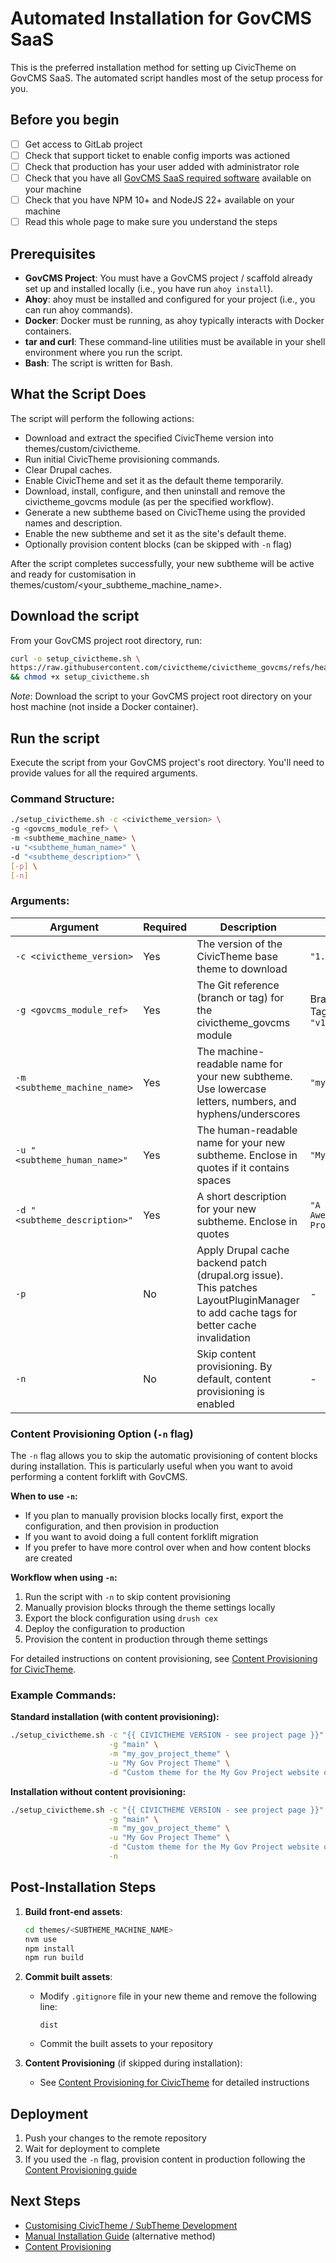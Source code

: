 # Automated Installation for GovCMS SaaS

This is the preferred installation method for setting up CivicTheme on GovCMS SaaS. The automated script handles most of the setup process for you.

## Before you begin

* [ ] Get access to GitLab project
* [ ] Check that support ticket to enable config imports was actioned
* [ ] Check that production has your user added with administrator role
* [ ] Check that you have all [GovCMS SaaS required software](https://github.com/govCMS/GovCMS/wiki/1.1-Local-setup#dependencies) available on your machine
* [ ] Check that you have NPM 10+ and NodeJS 22+ available on your machine
* [ ] Read this whole page to make sure you understand the steps

## Prerequisites

- **GovCMS Project**: You must have a GovCMS project / scaffold already set up and installed locally (i.e., you have run `ahoy install`).
- **Ahoy**: ahoy must be installed and configured for your project (i.e., you can run ahoy commands).
- **Docker**: Docker must be running, as ahoy typically interacts with Docker containers.
- **tar and curl**: These command-line utilities must be available in your shell environment where you run the script.
- **Bash**: The script is written for Bash.

## What the Script Does

The script will perform the following actions:

- Download and extract the specified CivicTheme version into themes/custom/civictheme.
- Run initial CivicTheme provisioning commands.
- Clear Drupal caches.
- Enable CivicTheme and set it as the default theme temporarily.
- Download, install, configure, and then uninstall and remove the civictheme_govcms module (as per the specified workflow).
- Generate a new subtheme based on CivicTheme using the provided names and description.
- Enable the new subtheme and set it as the site's default theme.
- Optionally provision content blocks (can be skipped with `-n` flag)

After the script completes successfully, your new subtheme will be active and ready for customisation in themes/custom/<your_subtheme_machine_name>.

## Download the script

From your GovCMS project root directory, run:

```bash
curl -o setup_civictheme.sh \
https://raw.githubusercontent.com/civictheme/civictheme_govcms/refs/heads/main/scripts/setup_civictheme.sh \
&& chmod +x setup_civictheme.sh
```

*Note*: Download the script to your GovCMS project root directory on your host machine (not inside a Docker container).

## Run the script

Execute the script from your GovCMS project's root directory. You'll need to provide values for all the required arguments.

### Command Structure:

```bash
./setup_civictheme.sh -c <civictheme_version> \
-g <govcms_module_ref> \
-m <subtheme_machine_name> \
-u "<subtheme_human_name>" \
-d "<subtheme_description>" \
[-p] \
[-n]
```

### Arguments:

| Argument | Required | Description | Example |
|----------|----------|-------------|---------|
| `-c <civictheme_version>` | Yes | The version of the CivicTheme base theme to download | `"1.11.0"` |
| `-g <govcms_module_ref>` | Yes | The Git reference (branch or tag) for the civictheme_govcms module | Branch: `"main"`<br>Tag: `"1.0.1"` or `"v1.0.1"` |
| `-m <subtheme_machine_name>` | Yes | The machine-readable name for your new subtheme. Use lowercase letters, numbers, and hyphens/underscores | `"my_custom_site_theme"` |
| `-u "<subtheme_human_name>"` | Yes | The human-readable name for your new subtheme. Enclose in quotes if it contains spaces | `"My Custom Site Theme"` |
| `-d "<subtheme_description>"` | Yes | A short description for your new subtheme. Enclose in quotes | `"A custom theme for My Awesome GovCMS Project"` |
| `-p` | No | Apply Drupal cache backend patch (drupal.org issue). This patches LayoutPluginManager to add cache tags for better cache invalidation | - |
| `-n` | No | Skip content provisioning. By default, content provisioning is enabled | - |

### Content Provisioning Option (`-n` flag)

The `-n` flag allows you to skip the automatic provisioning of content blocks during installation. This is particularly useful when you want to avoid performing a content forklift with GovCMS.

**When to use `-n`:**
- If you plan to manually provision blocks locally first, export the configuration, and then provision in production
- If you want to avoid doing a full content forklift migration
- If you prefer to have more control over when and how content blocks are created

**Workflow when using `-n`:**
1. Run the script with `-n` to skip content provisioning
2. Manually provision blocks through the theme settings locally
3. Export the block configuration using `drush cex`
4. Deploy the configuration to production
5. Provision the content in production through theme settings

For detailed instructions on content provisioning, see [Content Provisioning for CivicTheme](govcms-content-provisioning).

### Example Commands:

**Standard installation (with content provisioning):**
```bash
./setup_civictheme.sh -c "{{ CIVICTHEME VERSION - see project page }}" \
                      -g "main" \
                      -m "my_gov_project_theme" \
                      -u "My Gov Project Theme" \
                      -d "Custom theme for the My Gov Project website on GovCMS."
```

**Installation without content provisioning:**
```bash
./setup_civictheme.sh -c "{{ CIVICTHEME VERSION - see project page }}" \
                      -g "main" \
                      -m "my_gov_project_theme" \
                      -u "My Gov Project Theme" \
                      -d "Custom theme for the My Gov Project website on GovCMS." \
                      -n
```

## Post-Installation Steps

1. **Build front-end assets**:
   ```bash
   cd themes/<SUBTHEME_MACHINE_NAME>
   nvm use
   npm install
   npm run build
   ```

2. **Commit built assets**:
   - Modify `.gitignore` file in your new theme and remove the following line:
     ```
     dist
     ```
   - Commit the built assets to your repository

3. **Content Provisioning** (if skipped during installation):
   - See [Content Provisioning for CivicTheme](govcms-content-provisioning) for detailed instructions

## Deployment

1. Push your changes to the remote repository
2. Wait for deployment to complete
3. If you used the `-n` flag, provision content in production following the [Content Provisioning guide](govcms-content-provisioning)

## Next Steps

- [Customising CivicTheme / SubTheme Development](/development/drupal-theme/)
- [Manual Installation Guide](govcms-saas-manual) (alternative method)
- [Content Provisioning](govcms-content-provisioning)
